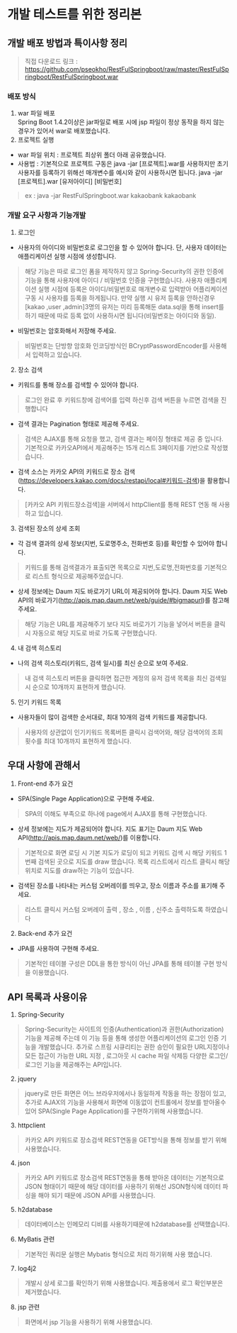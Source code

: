 # 개발 테스트를 위한 정리본

## 개발 배포 방법과 특이사항 정리
> 직접 다운로드 링크   : https://github.com/pseokho/RestFulSpringboot/raw/master/RestFulSpringboot/RestFulSpringboot.war
### 배포 방식 
1. war 파일 배포  
Spring Boot 1.4.2이상은 jar파일로 배포 시에 jsp 파일이 정상 동작을 하지 않는 경우가 있어서 war로 배포했습니다. 
2. 프로젝트 실행
- war 파일 위치 : 프로젝트 최상위 폴더 아래 공유했습니다.
- 사용법 : 기본적으로 프로젝트 구동은 java -jar [프로젝트].war를 사용하지만 
초기 사용자를 등록하기 위해선 매개변수를 예시와 같이 사용하시면 됩니다. 
java -jar [프로젝트].war [유저아이디] [비밀번호] 
> ex : java -jar RestFulSpringboot.war kakaobank kakaobank
### 개발 요구 사항과 기능개발
1. 로그인
- 사용자의 아이디와 비밀번호로 로그인을 할 수 있어야 합니다. 단, 사용자 데이터는 애플리케이션 실행 시점에 생성합니다.
> 해당 기능은 따로 로그인 폼을 제작하지 않고 Spring-Security의 권한 인증에 기능을 통해 사용자에 아이디 / 비밀번호 인증을 구현했습니다.
> 사용자 애플리케이션 실행 시점에 등록은 아이디/비밀번호로 매개변수로 입력받아 어플리케이션 구동 시 사용자를 등록을 하게됩니다.
만약 실행 시 유저 등록을 안하신경우 [kakao ,user ,admin]3명의 유저는 미리 등록해둔 data.sql을 통해 insert를 하기 때문에 따로 등록 없이 사용하시면 됩니다(비밀번호는 아이디와 동일).
- 비밀번호는 암호화해서 저장해 주세요.
> 비밀번호는 단방향 암호화 인코딩방식인 BCryptPasswordEncoder를 사용해서 입력하고 있습니다.

2. 장소 검색
- 키워드를 통해 장소를 검색할 수 있어야 합니다.
> 로그인 완료 후 키워드창에 검색어를 입력 하신후 검색 버튼을 누르면 검색을 진행합니다
- 검색 결과는 Pagination 형태로 제공해 주세요.
> 검색은 AJAX를 통해 요청을 했고, 검색 결과는 페이징 형태로 제공 중 입니다. 기본적으로 카카오API에서 제공해주는 15개 리스트 3페이지를 기반으로 작성했습니다.
- 검색 소스는 카카오 API의 키워드로 장소 검색(https://developers.kakao.com/docs/restapi/local#키워드-검색)을 활용합니다.
> [카카오 API 키워드장소검색]을 서버에서 httpClient를 통해 REST 연동 해 사용하고 있습니다.

3. 검색된 장소의 상세 조회
- 각 검색 결과의 상세 정보(지번, 도로명주소, 전화번호 등)를 확인할 수 있어야 합니다.
> 키워드를 통해 검색결과가 표출되면 목록으로 지번,도로명,전화번호를 기본적으로 리스트 형식으로 제공해주었습니다.
- 상세 정보에는 Daum 지도 바로가기 URL이 제공되어야 합니다. Daum 지도 Web API의 바로가기(http://apis.map.daum.net/web/guide/#bigmapurl)를 참고해 주세요.
> 해당 기능은 URL를 제공해주기 보다 지도 바로가기 기능을 넣어서 버튼을 클릭시 자동으로 해당 지도로 바로 가도록 구현했습니다.
4. 내 검색 히스토리
- 나의 검색 히스토리(키워드, 검색 일시)를 최신 순으로 보여 주세요.
> 내 검색 히스토리 버튼을 클릭하면 접근한 계정의 유저 검색 목록을 최신 검색일시 순으로 10개까지 표현하게 했습니다.
5. 인기 키워드 목록
- 사용자들이 많이 검색한 순서대로, 최대 10개의 검색 키워드를 제공합니다.
> 사용자의 상관없이 인기키워드 목록버튼 클릭시 검색어와, 해당 검색어의 조회 횟수를 최대 10개까지 표현하게 했습니다.

## 우대 사항에 관해서
1. Front-end 추가 요건
- SPA(Single Page Application)으로 구현해 주세요.
> SPA의 이해도 부족으로 하나에 page에서 AJAX를 통해 구현했습니다.
- 상세 정보에는 지도가 제공되어야 합니다.  지도 표기는 Daum 지도 Web API(http://apis.map.daum.net/web/)를 이용합니다.
> 기본적으로 화면 로딩 시 기본 지도가 로딩이 되고 키워드 검색 시 해당 키워드 1번째 검색된 곳으로 지도를 draw 했습니다. 목록 리스트에서 리스트 클릭시 해당 위치로 지도를 draw하는 기능이 있습니다.
- 검색된 장소를 나타내는 커스텀 오버레이를 띄우고, 장소 이름과 주소를 표기해 주세요.
> 리스트 클릭시 커스텀 오버레이 출력 , 장소 , 이름 , 신주소 출력하도록 하였습니다
2. Back-end 추가 요건
- JPA를 사용하여 구현해 주세요.
>기본적인 테이블 구성은 DDL을 통한 방식이 아닌 JPA를 통해 테이블 구현 방식을 이용했습니다.

## API 목록과 사용이유
1. Spring-Security
> Spring-Security는 사이트의 인증(Authentication)과 권한(Authorization) 기능을 제공해 주는데 이 기능 등을 통해 생성한 어플리케이션의 로그인 인증 기능을 개발했습니다.
추가로 스프링 시큐리티는 권한 승인이 필요한 URL지정이나 모든 접근이 가능한 URL 지정 , 로그아웃 시 cache 파일 삭제등 다양한 로그인/로그인 기능을 제공해주는 API입니다.

2. jquery 
> jquery로 만든 화면은 어느 브라우저에서나 동일하게 작동을 하는 장점이 있고, 추가로 AJAX의 기능을 사용해서 화면에 이동없이 컨트롤에서 정보를 받아올수 있어 SPA(Single Page Application)를 구현하기위해 사용했습니다.

3. httpclient
> 카카오 API 키워드로 장소검색 REST연동을 GET방식을 통해 정보를 받기 위해 사용했습니다.

4. json
> 카카오 API 키워드로 장소검색 REST연동을 통해 받아온 데이터는 기본적으로 JSON 형태이기 때문에 해당 데이터를 사용하기 위해선 JSON형식에 데이터 파싱을 해야 되기 때문에 JSON API를 사용했습니다. 

5. h2database
> 데이터베이스는 인메모리 디비를 사용하기때문에 h2database를 선택했습니다.

6. MyBatis 관련
> 기본적인 쿼리문 실행은 Mybatis 형식으로 처리 하기위해 사용 했습니다.

7. log4j2 
> 개발시 상세 로그를 확인하기 위해 사용했습니다. 제출용에서 로그 확인부분은 제거했습니다.

8. jsp 관련 
> 화면에서 jsp 기능을 사용하기 위해 사용했습니다.

